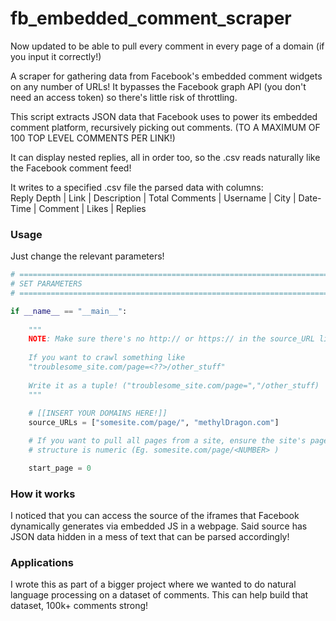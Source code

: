 # fb_embedded_comment_scraper
Now updated to be able to pull every comment in every page of a domain (if you input it correctly!)

A scraper for gathering data from Facebook's embedded comment widgets on any number of URLs! It bypasses the Facebook graph API (you don't need an access token) so there's little risk of throttling.

This script extracts JSON data that Facebook uses to power its embedded comment
platform, recursively picking out comments. (TO A MAXIMUM OF 100 TOP LEVEL COMMENTS PER LINK!)

It can display nested replies, all in order too, so the .csv reads naturally like the Facebook comment feed!

It writes to a specified .csv file the parsed data with columns:    
Reply Depth | Link | Description | Total Comments | Username | City | Date-Time | Comment | Likes | Replies

### Usage

Just change the relevant parameters!

```python
# =============================================================================
# SET PARAMETERS
# =============================================================================

if __name__ == "__main__":
    
    """
    NOTE: Make sure there's no http:// or https:// in the source_URL list
    
    If you want to crawl something like
    "troublesome_site.com/page=<??>/other_stuff"
    
    Write it as a tuple! ("troublesome_site.com/page=","/other_stuff)
    """
    
    # [[INSERT YOUR DOMAINS HERE!]]
    source_URLs = ["somesite.com/page/", "methylDragon.com"]

    # If you want to pull all pages from a site, ensure the site's page
    # structure is numeric (Eg. somesite.com/page/<NUMBER> )

    start_page = 0
```



### How it works

I noticed that you can access the source of the iframes that Facebook dynamically generates via embedded JS in a webpage. Said source has JSON data hidden in a mess of text that can be parsed accordingly!



### Applications

I wrote this as part of a bigger project where we wanted to do natural language processing on a dataset of comments. This can help build that dataset, 100k+ comments strong!